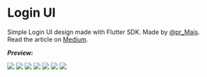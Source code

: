 # Login UI

Simple Login UI design made with Flutter SDK. 
Made by [@pr_Mais](https://twitter.com/pr_Mais).
<br>
Read the article on [Medium](https://medium.com/@pr_mais/simple-clean-login-ui-using-flutter-43314d0dbdee).
<br>

**_Preview:_** 

![](https://github.com/devachatu/BSafe/blob/master/images/GUI1.jpg) ![](https://github.com/devachatu/BSafe/blob/master/images/GUI2.jpg)
![](https://github.com/devachatu/BSafe/blob/master/images/GUI3.jpg) ![](https://github.com/devachatu/BSafe/blob/master/images/GUI4.jpg)
![](https://github.com/devachatu/BSafe/blob/master/images/GUI5.jpg) ![](https://github.com/devachatu/BSafe/blob/master/images/GUI6.jpg)
![](https://github.com/devachatu/BSafe/blob/master/images/GUI7.jpg)
